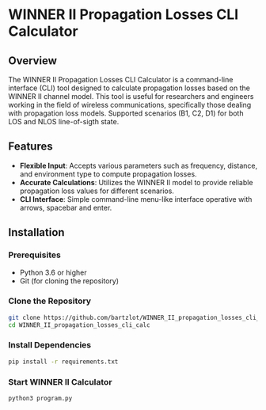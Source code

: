 # WINNER II Propagation Losses CLI Calculator

## Overview

The WINNER II Propagation Losses CLI Calculator is a command-line interface (CLI) tool designed to calculate propagation losses based on the WINNER II channel model. This tool is useful for researchers and engineers working in the field of wireless communications, specifically those dealing with propagation loss models. Supported scenarios (B1, C2, D1) for both LOS and NLOS line-of-sigth state.

## Features

- **Flexible Input**: Accepts various parameters such as frequency, distance, and environment type to compute propagation losses.
- **Accurate Calculations**: Utilizes the WINNER II model to provide reliable propagation loss values for different scenarios.
- **CLI Interface**: Simple command-line menu-like interface operative with arrows, spacebar and enter.

## Installation

### Prerequisites

- Python 3.6 or higher
- Git (for cloning the repository)

### Clone the Repository

```bash
git clone https://github.com/bartzlot/WINNER_II_propagation_losses_cli_calc.git
cd WINNER_II_propagation_losses_cli_calc
```

### Install Dependencies

```bash
pip install -r requirements.txt
```

### Start WINNER II Calculator

```bash
python3 program.py
```
